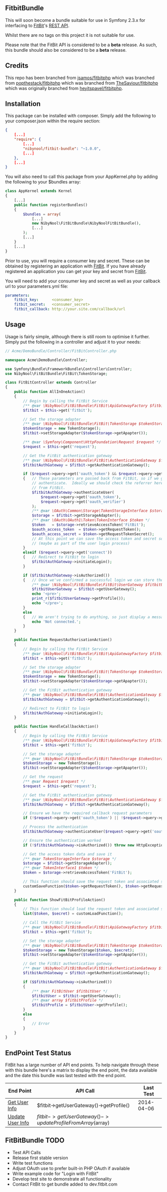 ## FitbitBundle ##

This will soon become a bundle suitable for use in Symfony 2.3.x for interfacing to [FitBit](http://fitbit.com)'s
[REST API](http://dev.fitbit.com).

Whilst there are no tags on this project it is not suitable for use.

Please note that the FitBit API is considered to be a **beta** release.  As such, this bundle should also be
considered to be a **beta** release.

## Credits ##

This repo has been branched from [jsamos/fitbitphp](https://github.com/jsamos/fitbitphp) which was branched from
[popthestack/fitbitphp](https://github.com/popthestack/fitbitphp) which was branched from
[TheSaviour/fitbitphp](https://github.com/TheSaviour/fitbitphp) which was originally branched from
[heyitspavel/fitbitphp](https://github.com/heyitspavel/fitbitphp).

## Installation ##

This package can be installed with composer.  Simply add the following to your composer.json within the require section:
```json
{
	[...]
	"require": {
		[...]
		"nibynool/fitbit-bundle": "~1.0.0",
		[...]
	},
	[...]
}
```

You will also need to call this package from your AppKernel.php by adding the following to your $bundles array:
```php
class AppKernel extends Kernel
{
	[...]
	public function registerBundles()
	{
		$bundles = array(
			[...]
			new NibyNool\FitBitBundle\NibyNoolFitBitBundle(),
			[...]
		);
		[...]
	}
	[...]
}
```

Prior to use, you will require a consumer key and secret.  These can be obtained by registering an application with
[FitBit](https://dev.fitbit.com/apps/new).  If you have already registered an application you can get your key and
secret from [FitBit](https://dev.fitbit.com/apps).

You will need to add your consumer key and secret as well as your callback url to your parameters.yml file:
```yaml
parameters:
    fitbit_key:      <consumer_key>
    fitbit_secret:   <consumer_secret>
    fitbit_callback: http://your.site.com/callback/url
```

## Usage ##

Usage is fairly simple, although there is still room to optimise it further.  Simply put the following in a controller
and adjust it to your needs:
```php
// Acme/DemoBundle/Controller/FitBitController.php

namespace Acme\DemoBundle\Controller;

use Symfony\Bundle\FrameworkBundle\Controller\Controller;
use NibyNool\FitBitBundle\FitBit\TokenStorage;

class FitBitController extends Controller
{
	public function AllInOneAction()
	{
		// Begin by calling the FitBit Service
		/** @var \NibyNool\FitBitBundle\FitBit\ApiGatewayFactory $fitbit **/
		$fitbit = $this->get('fitbit');

		// Set the storage adapter
		/** @var \NibyNool\FitBitBundle\FitBit\TokenStorage $tokenStorage **/
		$tokenStorage = new TokenStorage();
		$fitbit->setStorageAdapter($tokenStorage->getApapter());

		/** @var \Symfony\Component\HttpFoundation\Request $request */
		$request = $this->get('request');

		// Get the FitBit authentication gateway
		/** @var \NibyNool\FitBitBundle\FitBit\AuthenticationGateway $fitbitAuthGateway */
		$fitbitAuthGateway = $fitbit->getAuthenticationGateway();

		if ($request->query->get('oauth_token') && $request->query->get('oauth_verifier'))
		{   // These parameters are passed back from FitBit, so if we get them then we can try and
		    // authenticate.  Ideally we should check the referrer here to make sure the request really is
		    // from FitBit.
		    $fitbitAuthGateway->authenticateUser(
		        $request->query->get('oauth_token'),
		        $request->query->get('oauth_verifier')
		    );
		    /** @var \OAuth\Common\Storage\TokenStorageInterface $storage */
		    $storage = $fitbit->getStorageAdapter();
		    /** @var \OAuth\OAuth1\Token\TokenInterface $token */
		    $token   = $storage->retrieveAccessToken('FitBit');
		    $oauth_access_token  = $token->getRequestToken();
		    $oauth_access_secret = $token->getRequestTokenSecret();
		    // At this point we can save the access token and secret so we can reload it when required
		    // (maybe as part of the user login process)
		}
		elseif ($request->query->get('connect'))
		{   // Redirect to FitBit to login
		    $fitbitAuthGateway->initiateLogin();
		}

		if ($fitbitAuthGateway->isAuthorized())
		{   // Once we've confirmed a successful login we can store the auth token
		    /** @var \NibyNool\FitBitBundle\FitBit\UserGateway $fitbitUserGateway */
		    $fitbitUserGateway = $fitbit->getUserGateway();
		    echo '<pre>';
		    print_r($fitbitUserGateway->getProfile());
		    echo '</pre>';
		}
		else
		{   // We aren't trying to do anything, so just display a message
		    echo 'Not connected.';
		}
	}

	public function RequestAuthorisationAction()
	{
		// Begin by calling the FitBit Service
		/** @var \NibyNool\FitBitBundle\FitBit\ApiGatewayFactory $fitbit **/
		$fitbit = $this->get('fitbit');

		// Set the storage adapter
		/** @var \NibyNool\FitBitBundle\FitBit\TokenStorage $tokenStorage **/
		$tokenStorage = new TokenStorage();
		$fitbit->setStorageAdapter($tokenStorage->getApapter());

		// Get the FitBit authentication gateway
		/** @var \NibyNool\FitBitBundle\FitBit\AuthenticationGateway $fitbitAuthGateway */
		$fitbitAuthGateway = $fitbit->getAuthenticationGateway();

		// Redirect to FitBit to login
		$fitbitAuthGateway->initiateLogin();
	}

	public function HandleCallbackAction()
	{
		// Begin by calling the FitBit Service
		/** @var \NibyNool\FitBitBundle\FitBit\ApiGatewayFactory $fitbit **/
		$fitbit = $this->get('fitbit');

		// Set the storage adapter
		/** @var \NibyNool\FitBitBundle\FitBit\TokenStorage $tokenStorage **/
		$tokenStorage = new TokenStorage();
		$fitbit->setStorageAdapter($tokenStorage->getApapter());

		// Get the request
		/** @var Request $request */
		$request = $this->get('request');

		// Get the FitBit authentication gateway
		/** @var \NibyNool\FitBitBundle\FitBit\AuthenticationGateway $fitbitAuthGateway */
		$fitbitAuthGateway = $fitbit->getAuthenticationGateway();

		// Ensure we have the required callback request parameters
		if (!$request->query->get('oauth_token') || !$request->query->get('oauth_verifier')) throw new HttpException(400, 'Insufficient data provided');

		// Process the authentication
		$fitbitAuthGateway->authenticateUser($request->query->get('oauth_token'), $request->query->get('oauth_verifier'));

		// Ensure the authentication worked
		if (!$fitbitAuthGateway->isAuthorized()) throw new HttpException(401, 'Invalid Authentication Provided');

		// Get the access token data and save it
		/** @var TokenStorageInterface $storage */
		$storage = $fitbit->getStorageAdapter();
		/** @var TokenInterface1 $token */
		$token = $storage->retrieveAccessToken('FitBit');

		// This function should save the request token and associated secret for later use
		customSaveFunction($token->getRequestToken(), $token->getRequestTokenSecret());
	}

	public function ShowFitBitProfileAction()
	{
		// This function should load the request token and associated secret as saved previously
		list($token, $secret) = customLoadFunction();

		// Call the FitBit Service
		/** @var \NibyNool\FitBitBundle\FitBit\ApiGatewayFactory $fitbit **/
		$fitbit = $this->get('fitbit');

		// Set the storage adapter
		/** @var \NibyNool\FitBitBundle\FitBit\TokenStorage $tokenStorage **/
		$tokenStorage = new TokenStorage($token, $secret);
		$fitbit->setStorageAdapter($tokenStorage->getApapter());

		// Get the FitBit authentication gateway
		/** @var \NibyNool\FitBitBundle\FitBit\AuthenticationGateway $fitbitAuthGateway */
		$fitbitAuthGateway = $fitbit->getAuthenticationGateway();

		if ($$fitbitAuthGateway->isAuthorized())
		{
		    /** @var FitBitUser $fitbitUser */
		    $fitbitUser = $fitbit->getUserGateway();
		    /** @var array $fitbitProfile */
		    $fitbitProfile = $fitbitUser->getProfile();
		}
		else
		{
			// Error
		}
	}
}
```

## EndPoint Test Status ##

FitBit has a large number of API end points.  To help navigate through these with this bundle here's a matrix to display
the end point, the data available and the date this bundle was last tested with the end point.

End Point | API Call | Last Test
----------|----------|----------
[Get User Info](https://wiki.fitbit.com/display/API/API-Get-User-Info)|$fitbit->getUserGateway()->getProfile()|2014-04-06
[Update User Info](https://wiki.fitbit.com/display/API/API-Update-User-Info)|$fitbit->getUserGateway()->updateProfileFromArray($array)|

## FitBitBundle TODO ##

 * Test API Calls
 * Release first stable version
 * Write test functions
 * Adjust OAuth use to prefer built-in PHP OAuth if available
 * Write example code for "Login with FitBit"
 * Develop test site to demonstrate all functionality
 * Contact FitBit to get bundle added to dev.fitbit.com